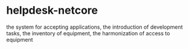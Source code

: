 # helpdesk-netcore
 the system for accepting applications, the introduction of development tasks, the inventory of equipment, the harmonization of access to equipment
